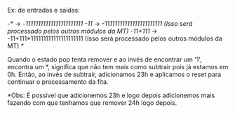 Ex: de entradas e saidas:

-* -> -*11111111111111111111111
-11* -> -11*111111111111111111111 (Isso será processado pelos outros módulos da MT)
-11+111* -> -11+111*111111111111111111111 (Isso será processado pelos outros módulos da MT) *

Quando o estado pop tenta remover e ao invés de encontrar um '1', encontra um *, significa que não tem mais como subtrair pois já estamos em 0h. Então, ao invés de subtrair, adicionamos 23h e aplicamos o reset para continuar o processamento da fita.


*Obs: É possível que adicionemos 23h e logo depois adicionemos mais fazendo com que tenhamos que remover 24h logo depois.
